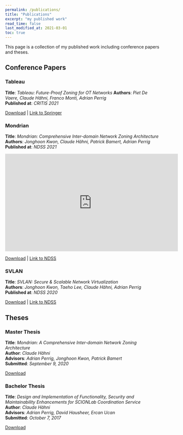 ```yaml
---
permalink: /publications/
title: "Publications"
excerpt: "my published work"
read_time: false
last_modified_at: 2021-03-01
toc: true
---
```


This page is a collection of my published work including conference papers and theses.

## Conference Papers
### Tableau
**Title**: *Tableau: Future-Proof Zoning for OT Networks*
**Authors**: *Piet De Vaere, Claude Hähni, Franco Monti, Adrian Perrig*  
**Published at**: *CRITIS 2021*

[Download](/downloads/tableau_paper.pdf)
|
[Link to Springer](https://link.springer.com/chapter/10.1007/978-3-030-93200-8_12)

### Mondrian
**Title**: *Mondrian: Comprehensive Inter-domain Network Zoning Architecture*  
**Authors**: *Jonghoon Kwon, Claude Hähni, Patrick
Bamert, Adrian Perrig*  
**Published at**: *NDSS 2021*  

<p>
<iframe width="560" height="315" src="https://www.youtube.com/embed/vH-42BYt30w" frameborder="0" allow="accelerometer; autoplay; clipboard-write; encrypted-media; gyroscope; picture-in-picture" allowfullscreen></iframe></p>

[Download](/downloads/mondrian_paper.pdf)
|
[Link to NDSS](https://www.ndss-symposium.org/ndss-paper/mondrian-comprehensive-inter-domain-network-zoning-architecture/)

### SVLAN
**Title**: *SVLAN: Secure & Scalable Network Virtualization*  
**Authors**: *Jonghoon Kwon, Taeho Lee, Claude Hähni, Adrian Perrig*  
**Published at**: *NDSS 2020*

[Download](/downloads/svlan_paper.pdf)
|
[Link to NDSS](https://www.ndss-symposium.org/ndss-paper/svlan-secure-scalable-network-virtualization/)

## Theses
### Master Thesis
**Title**: *Mondrian: A Comprehensive Inter-domain Network Zoning Architecture*  
**Author**: *Claude Hähni*  
**Advisors**: *Adrian Perrig, Jonghoon Kwon, Patrick Bamert*  
**Submitted**: *September 9, 2020*

[Download](/downloads/master_thesis.pdf)

### Bachelor Thesis
**Title**: *Design and Implementation of Functionality, Security and
Maintainability Enhancements for SCIONLab Coordination Service*  
**Author**: *Claude Hähni*  
**Advisors**: *Adrian Perrig, David Hausheer, Ercan Ucan*  
**Submitted**: *October 7, 2017*

[Download](/downloads/bachelor_thesis.pdf)
